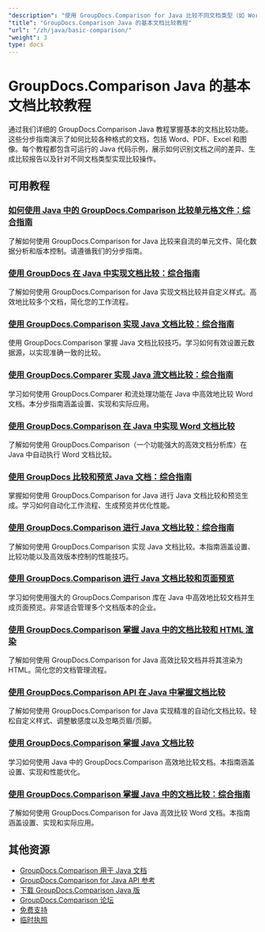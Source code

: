 ```yaml
---
"description": "使用 GroupDocs.Comparison for Java 比较不同文档类型（如 Word、PDF、Excel、图像等）的完整教程。"
"title": "GroupDocs.Comparison Java 的基本文档比较教程"
"url": "/zh/java/basic-comparison/"
"weight": 3
type: docs
---
```

# GroupDocs.Comparison Java 的基本文档比较教程

通过我们详细的 GroupDocs.Comparison Java 教程掌握基本的文档比较功能。这些分步指南演示了如何比较各种格式的文档，包括 Word、PDF、Excel 和图像。每个教程都包含可运行的 Java 代码示例，展示如何识别文档之间的差异、生成比较报告以及针对不同文档类型实现比较操作。

## 可用教程

### [如何使用 Java 中的 GroupDocs.Comparison 比较单元格文件：综合指南](./compare-cell-files-groupdocs-java-streams/)
了解如何使用 GroupDocs.Comparison for Java 比较来自流的单元文件、简化数据分析和版本控制。请遵循我们的分步指南。

### [使用 GroupDocs 在 Java 中实现文档比较：综合指南](./java-document-comparison-groupdocs-tutorial/)
了解如何使用 GroupDocs.Comparison for Java 实现文档比较并自定义样式。高效地比较多个文档，简化您的工作流程。

### [使用 GroupDocs.Comparison 实现 Java 文档比较：综合指南](./java-document-comparison-groupdocs-metadata-source/)
使用 GroupDocs.Comparison 掌握 Java 文档比较技巧。学习如何有效设置元数据源，以实现准确一致的比较。

### [使用 GroupDocs.Comparer 实现 Java 流文档比较：综合指南](./java-stream-document-comparison-groupdocs/)
学习如何使用 GroupDocs.Comparer 和流处理功能在 Java 中高效地比较 Word 文档。本分步指南涵盖设置、实现和实际应用。

### [使用 GroupDocs.Comparison 在 Java 中实现 Word 文档比较](./word-document-comparison-groupdocs-java/)
了解如何使用 GroupDocs.Comparison（一个功能强大的高效文档分析库）在 Java 中自动执行 Word 文档比较。

### [使用 GroupDocs 比较和预览 Java 文档：综合指南](./master-java-document-comparison-preview-groupdocs/)
掌握如何使用 GroupDocs.Comparison for Java 进行 Java 文档比较和预览生成。学习如何自动化工作流程、生成预览并优化性能。

### [使用 GroupDocs.Comparison 进行 Java 文档比较：综合指南](./java-document-comparison-groupdocs-comparison/)
了解如何使用 GroupDocs.Comparison 实现 Java 文档比较。本指南涵盖设置、比较功能以及高效版本控制的性能技巧。

### [使用 GroupDocs.Comparison 进行 Java 文档比较和页面预览](./java-groupdocs-comparison-document-management/)
学习如何使用强大的 GroupDocs.Comparison 库在 Java 中高效地比较文档并生成页面预览。非常适合管理多个文档版本的企业。

### [使用 GroupDocs.Comparison 掌握 Java 中的文档比较和 HTML 渲染](./master-groupdocs-comparison-java-document-html-rendering/)
了解如何使用 GroupDocs.Comparison for Java 高效比较文档并将其渲染为 HTML。简化您的文档管理流程。

### [使用 GroupDocs.Comparison API 在 Java 中掌握文档比较](./mastering-document-comparison-java-groupdocs/)
了解如何使用 GroupDocs.Comparison for Java 实现精准的自动化文档比较。轻松自定义样式、调整敏感度以及忽略页眉/页脚。

### [使用 GroupDocs.Comparison 掌握 Java 文档比较](./java-groupdocs-comparison-document-management-guide/)
学习如何使用 Java 中的 GroupDocs.Comparison 高效地比较文档。本指南涵盖设置、实现和性能优化。

### [使用 GroupDocs.Comparison 掌握 Java 中的文档比较：综合指南](./document-comparison-groupdocs-java/)
了解如何使用 GroupDocs.Comparison for Java 高效比较 Word 文档。本指南涵盖设置、实现和实际应用。

## 其他资源

- [GroupDocs.Comparison 用于 Java 文档](https://docs.groupdocs.com/comparison/java/)
- [GroupDocs.Comparison for Java API 参考](https://reference.groupdocs.com/comparison/java/)
- [下载 GroupDocs.Comparison Java 版](https://releases.groupdocs.com/comparison/java/)
- [GroupDocs.Comparison 论坛](https://forum.groupdocs.com/c/comparison)
- [免费支持](https://forum.groupdocs.com/)
- [临时执照](https://purchase.groupdocs.com/temporary-license/)
